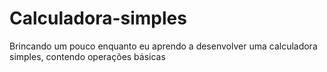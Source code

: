 # Calculadora-simples
Brincando um pouco enquanto eu aprendo a desenvolver uma calculadora simples, contendo operações básicas
